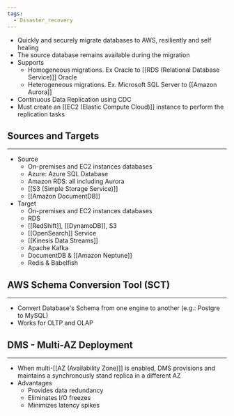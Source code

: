 ```yaml
---
tags:
  - Disaster_recovery
---
```

- Quickly and securely migrate databases to AWS, resiliently and self healing
- The source database remains available during the migration
- Supports
	- Homogeneous migrations. Ex Oracle to [[RDS (Relational Database Service)]] Oracle
	- Heterogeneous migrations. Ex. Microsoft SQL Server to [[Amazon Aurora]]
- Continuous Data Replication using CDC
- Must create an [[EC2 (Elastic Compute Cloud)]] instance to perform the replication tasks

## Sources and Targets
---
- Source
	- On-premises and EC2 instances databases
	- Azure: Azure SQL Database
	- Amazon RDS: all including Aurora
	- [[S3 (Simple Storage Service)]]
	- [[Amazon DocumentDB]]
- Target
	-  On-premises and EC2 instances databases
	- RDS
	- [[RedShift]], [[DynamoDB]], S3
	- [[OpenSearch]] Service
	- [[Kinesis Data Streams]]
	- Apache Kafka
	- DocumentDB & [[Amazon Neptune]]
	- Redis & Babelfish

## AWS Schema Conversion Tool (SCT)
---
- Convert Database's Schema from one engine to another (e.g.: Postgre to MySQL)
- Works for OLTP and OLAP

## DMS - Multi-AZ Deployment
---
- When multi-[[AZ (Availability Zone)]] is enabled, DMS provisions and maintains a synchronously stand replica in a different AZ
- Advantages
	- Provides data redundancy
	- Eliminates I/O freezes
	- Minimizes latency spikes
